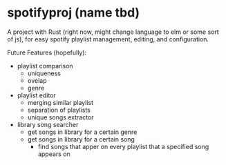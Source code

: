 # spotifyproj (name tbd)

A project with Rust (right now, might change language to elm or some sort of js), for easy spotify playlist management, editing, and configuration.

Future Features (hopefully):
- playlist comparison
  - uniqueness
  - ovelap
  - genre
- playlist editor
  - merging similar playlist
  - separation of playlists
  - unique songs extractor
- library song searcher
  - get songs in library for a certain genre
  - get songs in library for a certain song
    - find songs that apper on every playlist that a specified song appears on
